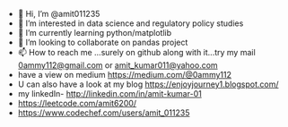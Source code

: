 - 👋 Hi, I’m @amit011235
- 👀 I’m interested in data science and regulatory policy studies
- 🌱 I’m currently learning python/matplotlib
- 💞️ I’m looking to collaborate on pandas project
- 📫 How to reach me ...surely on github along with it...try my mail 0ammy112@gmail.com or amit_kumar011@yahoo.com
- have a view on medium https://medium.com/@0ammy112 
- U can also have a look at my blog https://enjoyjourney1.blogspot.com/ 
- my linkedIn- http://linkedin.com/in/amit-kumar-01
- https://leetcode.com/amit6200/
- https://www.codechef.com/users/amit_011235


<!---
amit011235/amit011235 is a ✨ special ✨ repository because its `README.md` (this file) appears on your GitHub profile.
You can click the Preview link to take a look at your changes.
--->
